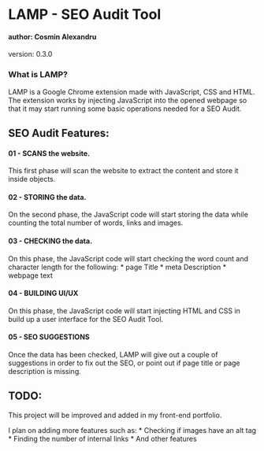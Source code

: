 # LAMP - SEO Audit Tool #
#### author: Cosmin Alexandru ####
version: 0.3.0


### What is LAMP? ####
LAMP is a Google Chrome extension made with JavaScript, CSS and HTML. The extension works by injecting JavaScript into the opened webpage so that it may start running some basic operations needed for a SEO Audit.

## SEO Audit Features: ##

#### 01 - SCANS the website. ####
This first phase will scan the website to extract the content and store it inside objects.

#### 02 - STORING the data. ####
On the second phase, the JavaScript code will start storing the data while counting the total number of words, links and images.

#### 03 - CHECKING the data. ####
On this phase, the JavaScript code will start checking the word count and character length for the following:
    * page Title
    * meta Description
    * webpage text

#### 04 - BUILDING UI/UX ####
On this phase, the JavaScript code will start injecting HTML and CSS in build up a user interface for the SEO Audit Tool.

#### 05 - SEO SUGGESTIONS ####
Once the data has been checked, LAMP will give out a couple of suggestions in order to fix out the SEO, or point out if page title or page description is missing.

## TODO: ##
This project will be improved and added in my front-end portfolio.

I plan on adding more features such as: 
    * Checking if images have an alt tag
    * Finding the number of internal links
    * And other features

